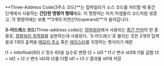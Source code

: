 
**Three-Address Code(3주소 코드)**는 컴파일러가 소스 코드를 처리할 때 중간 단계에서 사용하는 **간단한 명령어 형태**예요. 이 명령어는 마치 어셈블리 코드처럼 생겼고, 각 명령어에는 보통 **3개의 피연산자(operand)**가 들어갑니다.

**3-어드레스 코드**(Three-address code)는 [컴파일러](https://ko.wikipedia.org/wiki/%EC%BB%B4%ED%8C%8C%EC%9D%BC%EB%9F%AC "컴파일러")에서 사용되는 [중간 언어](https://ko.wikipedia.org/wiki/%EC%A4%91%EA%B0%84_%EC%96%B8%EC%96%B4 "중간 언어")의 한 종류로, [컴파일러 최적화](https://ko.wikipedia.org/wiki/%EC%BB%B4%ED%8C%8C%EC%9D%BC%EB%9F%AC_%EC%B5%9C%EC%A0%81%ED%99%94 "컴파일러 최적화")를 실현하는데 사용된다. '3-어드레스'로 불리는 것은 2개의 입력용과 1개의 출력용 [메모리 주소](https://ko.wikipedia.org/wiki/%EB%A9%94%EB%AA%A8%EB%A6%AC_%EC%A3%BC%EC%86%8C "메모리 주소") 혹은 [레지스터](https://ko.wikipedia.org/wiki/%ED%94%84%EB%A1%9C%EC%84%B8%EC%84%9C_%EB%A0%88%EC%A7%80%EC%8A%A4%ED%84%B0 "프로세서 레지스터")를 지정하는 형식이기 때문

t1 = inttofloat(60)   // 정수 60을 실수로 변환
t2 = id3 * t1         // 변수 id3와 t1을 곱함
t3 = id2 + t2         // 변수 id2와 t2를 더함
id1 = t3              // 결과를 id1에 저장

